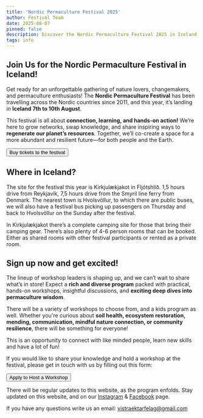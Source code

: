 ```yaml
---
title: 'Nordic Permaculture Festival 2025'
author: Festival Team
date: 2025-08-07
pinned: false
description: Discover the Nordic Permaculture Festival 2025 in Iceland - a gathering of nature lovers, change-makers and permaculture enthusiasts focused on connection, learning and hands-on action.
tags: info
---
```


<script>
    import Action from '$lib/Action.svelte'
    import Button from '$lib/Button.svelte'
    import Image from  '$lib/Image.svelte'
</script>

## Join Us for the Nordic Permaculture Festival in Iceland!

Get ready for an unforgettable gathering of nature lovers, changemakers, and permaculture enthusiasts! The **Nordic Permaculture Festival** has been travelling across the Nordic countries since 2011, and this year, it’s landing in **Iceland 7th to 10th August**.

This festival is all about **connection, learning, and hands-on action!** We’re here to grow networks, swap knowledge, and share inspiring ways to **regenerate our planet’s resources**. Together, we’ll co-create a space for a more abundant and resilient future—for both people and the Earth. 

<Action>
    <Button href="https://docs.google.com/forms/d/e/1FAIpQLSe-KoYY44SjDJyT3_Pai0Z2JdsfiRzuh7lcO_vFSgwBv7ExAA/viewform">Buy tickets to the festival</Button>
</Action>

## Where in Iceland?

The site for the festival this year is Kirkjulækjakot in Fljótshlíð. 1,5 hours drive from Reykjavík, 7,5 hours drive from the Smyril line ferry from Denmark. The nearest town is Hvolsvöllur, to which there are public buses, we will also have a festival bus picking up passengers on Thursday and back to Hvolsvöllur on the Sunday after the festival.

In Kirkjulækjakot there’s a complete camping site for those that bring their camping gear.  There’s also plenty of 4-6 person rooms that can be booked.  Either as shared rooms with other festival participants or rented as a private room.

## Sign up now and get excited!

The lineup of workshop leaders is shaping up, and we can’t wait to share what’s in store! Expect a **rich and diverse program** packed with practical, hands-on workshops, insightful discussions, and **exciting deep dives into permaculture wisdom**.

There will be a variety of workshops to choose from, and a kids program as well.  Whether you're curious about **soil health, ecosystem restoration, mending, communication, mindful nature connection, or community resilience**, there will be something for everyone\!

This is an opportunity to connect with like minded people, learn new skills and have a lot of fun\!

If you would like to share your knowledge and hold a workshop at the festival, please get in touch with us by filling out this form: 

<Action>
    <Button href="https://docs.google.com/forms/d/e/1FAIpQLSfTTdueCpImNKQ-uztsNKiE6uFs3GrI3onjMj7RT68lh5_y7Q/viewform">Apply to Host a Workshop</Button>
</Action>

There will be regular updates to this website, as the program enfolds.  Stay updated on this website, and on our [Instagram](https://www.instagram.com/nordicpermaculturefestival/) & [Facebook](https://www.facebook.com/TheNordicPermacultureFestival) page.

If you have any questions write us an email:  vistraektarfelag@gmail.com
